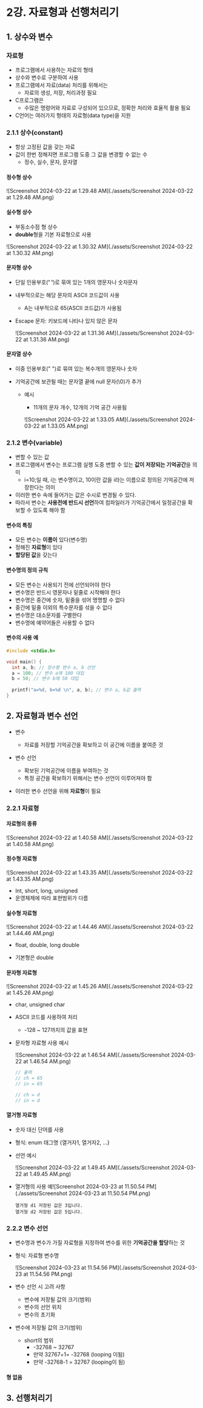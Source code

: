 # 2강. 자료형과 선행처리기

## 1. 상수와 변수

### 자료형

- 프로그램에서 사용하는 자료의 형태
- 상수와 변수로 구분하여 사용
- 프로그램에서 자료(data) 처리를 위해서는
  - 자료의 생성, 저장, 처리과정 필요
- C프로그램은
  - 수많은 명령어와 자료로 구성되어 있으므로, 정확한 처리와 효율적 활용 필요
- C언어는 여러가지 형태의 자료형(data type)을 지원



### 2.1.1 상수(constant)

- 항상 고정된 값을 갖는 자료
- 값이 한번 정해지면 프로그램 도중 그 값을 변경할 수 없는 수
  - 정수, 실수, 문자, 문자열 

#### 정수형 상수

![Screenshot 2024-03-22 at 1.29.48 AM](./assets/Screenshot 2024-03-22 at 1.29.48 AM.png)

#### 실수형 상수

- 부동소수점 형 상수
- **double**형을 기본 자료형으로 사용

![Screenshot 2024-03-22 at 1.30.32 AM](./assets/Screenshot 2024-03-22 at 1.30.32 AM.png)

#### 문자형 상수

- 단일 인용부호(**' '**)로 묶여 있는 1개의 영문자나 숫자문자

- 내부적으로는 해당 문자의 ASCII 코드값이 사용

  - A는 내부적으로 65(ASCII 코드값)가 사용됨

- Escape 문자: 키보드에 나타나 있지 않은 문자

  ![Screenshot 2024-03-22 at 1.31.36 AM](./assets/Screenshot 2024-03-22 at 1.31.36 AM.png)

#### 문자열 상수

- 이중 인용부호(" ")로 묶여 있는 복수개의 영문자나 숫자

- 기억공간에 보관될 때는 문자열 끝에 null 문자(\0)가 추가

  - 예시

    - 11개의 문자 개수, 12개의 기억 공간 사용됨

    ![Screenshot 2024-03-22 at 1.33.05 AM](./assets/Screenshot 2024-03-22 at 1.33.05 AM.png)



### 2.1.2 변수(variable)

- 변할 수 있는 값
- 프로그램에서 변수는 프로그램 실행 도중 변할 수 있는 **값이 저장되는 기억공간**을 의미
  - i=10;일 때, i는 변수명이고, 10이란 값을 i라는 이름으로 정의된 기억공간에 저장한다는 의미
- 이러한 변수 속에 들어가는 값은 수시로 변경될 수 있다.
- 따라서 변수는 **사용전에 반드시 선언**하여 컴파일러가 기억공간에서 일정공간을 확보할 수 있도록 해야 함



#### 변수의 특징

- 모든 변수는 **이름이** 있다(변수명)
- 정해진 **자료형**이 있다
- **할당된 값**을 갖는다



#### 변수명의 정의 규칙

- 모든 변수는 사용되기 전에 선언되어야 한다
- 변수명은 반드시 영문자나 밑줄로 시작해야 한다
- 변수명은 중간에 숫자, 밑줄을 섞어 명명할 수 없다
- 중간에 밑줄 이외의 특수문자를 섞을 수 없다
- 변수명은 대소문자를 구별한다
- 변수명에 예약어들은 사용할 수 없다



#### 변수의 사용 예

```c
#include <stdio.h>

void main() {
  int a, b; // 정수형 변수 a, b 선언
  a = 100; // 변수 a에 100 대입
  b = 50; // 변수 b에 50 대입
  
  printf("a=%d, b=%d \n", a, b); // 변수 a, b값 출력
}
```



## 2. 자료형과 변수 선언

- 변수
  - 자료를 저장할 기억공간을 확보하고 이 공간에 이름을 붙여준 것

- 변수 선언
  - 확보된 기억공간에 이름을 부여하는 것
  - 특정 공간을 확보하기 위해서는 변수 선언이 이루어져야 함
- 이러한 변수 선언을 위해 **자료형**이 필요



### 2.2.1 자료형

#### 자료형의 종류

![Screenshot 2024-03-22 at 1.40.58 AM](./assets/Screenshot 2024-03-22 at 1.40.58 AM.png)

#### 정수형 자료형

![Screenshot 2024-03-22 at 1.43.35 AM](./assets/Screenshot 2024-03-22 at 1.43.35 AM.png)

- Int, short, long, unsigned
- 운영체제에 따라 표현범위가 다름



#### 실수형 자료형

![Screenshot 2024-03-22 at 1.44.46 AM](./assets/Screenshot 2024-03-22 at 1.44.46 AM.png)

- float, double, long double

- 기본형은 double



#### 문자형 자료형

![Screenshot 2024-03-22 at 1.45.26 AM](./assets/Screenshot 2024-03-22 at 1.45.26 AM.png)

- char, unsigned char
- ASCII 코드를 사용하여 처리
  - -128 ~ 127까지의 값을 표현

- 문자형 자료형 사용 예시

  ![Screenshot 2024-03-22 at 1.46.54 AM](./assets/Screenshot 2024-03-22 at 1.46.54 AM.png)

  ```c
  // 출력
  // ch = 65
  // in = 65
  
  // ch = d
  // in = d
  ```



#### 열거형 자료형

- 숫자 대신 단어를 사용

- 형식: enum 태그명 {열거자1, 열거자2, ...}

- 선언 예시 

  ![Screenshot 2024-03-22 at 1.49.45 AM](./assets/Screenshot 2024-03-22 at 1.49.45 AM.png)

- 열거형의 사용 예![Screenshot 2024-03-23 at 11.50.54 PM](./assets/Screenshot 2024-03-23 at 11.50.54 PM.png)

  ```
  열거형 d1 저장된 값은 3입니다.
  열거형 d2 저장된 값은 5입니다.
  ```



### 2.2.2 변수 선언

- 변수명과 변수가 가질 자료형을 지정하여 변수를 위한 **기억공간을 할당**하는 것

- 형식: 자료형 변수명

  ![Screenshot 2024-03-23 at 11.54.56 PM](./assets/Screenshot 2024-03-23 at 11.54.56 PM.png)

- 변수 선언 시 고려 사항

  - 변수에 저장될 값의 크기(범위)
  - 변수의 선언 위치
  - 변수의 초기화

- 변수에 저장될 값의 크기(범위)

  - short의 범위
    - \-32768 ~ 32767
    - 만약 32767+1= -32768 (looping 이됨)
    - 만약 \-32768-1 = 32767 (looping이 됨)



#### 형 없음





## 3. 선행처리기

